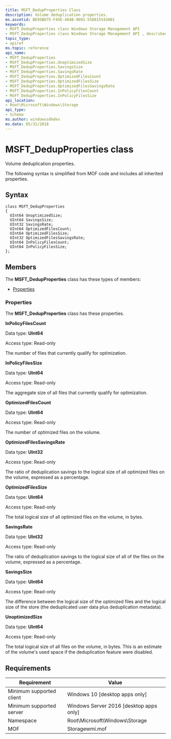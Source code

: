 ```yaml
---
title: MSFT_DedupProperties Class
description: Volume deduplication properties.
ms.assetid: BE95BD75-F45E-494B-9091-558815543801
keywords:
- MSFT_DedupProperties class Windows Storage Management API
- MSFT_DedupProperties class Windows Storage Management API , described
topic_type:
- apiref
ms.topic: reference
api_name:
- MSFT_DedupProperties
- MSFT_DedupProperties.UnoptimizedSize
- MSFT_DedupProperties.SavingsSize
- MSFT_DedupProperties.SavingsRate
- MSFT_DedupProperties.OptimizedFilesCount
- MSFT_DedupProperties.OptimizedFilesSize
- MSFT_DedupProperties.OptimizedFilesSavingsRate
- MSFT_DedupProperties.InPolicyFilesCount
- MSFT_DedupProperties.InPolicyFilesSize
api_location:
- Root\Microsoft\Windows\Storage
api_type:
- Schema
ms.author: windowssdkdev
ms.date: 05/31/2018
---
```


# MSFT\_DedupProperties class

Volume deduplication properties.

The following syntax is simplified from MOF code and includes all inherited properties.

## Syntax

``` syntax
class MSFT_DedupProperties
{
  UInt64 UnoptimizedSize;
  UInt64 SavingsSize;
  UInt32 SavingsRate;
  UInt64 OptimizedFilesCount;
  UInt64 OptimizedFilesSize;
  UInt32 OptimizedFilesSavingsRate;
  UInt64 InPolicyFilesCount;
  UInt64 InPolicyFilesSize;
};
```

## Members

The **MSFT\_DedupProperties** class has these types of members:

-   [Properties](#properties)

### Properties

The **MSFT\_DedupProperties** class has these properties.

 

**InPolicyFilesCount**
   

Data type: **UInt64**
 

Access type: Read-only
 

The number of files that currently qualify for optimization.

 

**InPolicyFilesSize**
   

Data type: **UInt64**
 

Access type: Read-only
 

The aggregate size of all files that currently qualify for optimization.

 

**OptimizedFilesCount**
   

Data type: **UInt64**
 

Access type: Read-only
 

The number of optimized files on the volume.

 

**OptimizedFilesSavingsRate**
   

Data type: **UInt32**
 

Access type: Read-only
 

The ratio of deduplication savings to the logical size of all optimized files on the volume, expressed as a percentage.

 

**OptimizedFilesSize**
   

Data type: **UInt64**
 

Access type: Read-only
 

The total logical size of all optimized files on the volume, in bytes.

 

**SavingsRate**
   

Data type: **UInt32**
 

Access type: Read-only
 

The ratio of deduplication savings to the logical size of all of the files on the volume, expressed as a percentage.

 

**SavingsSize**
   

Data type: **UInt64**
 

Access type: Read-only
 

The difference between the logical size of the optimized files and the logical size of the store (the deduplicated user data plus deduplication metadata).

 

**UnoptimizedSize**
   

Data type: **UInt64**
 

Access type: Read-only
 

The total logical size of all files on the volume, in bytes. This is an estimate of the volume's used space if the deduplication feature were disabled.

 

## Requirements



| Requirement | Value |
|-------------------------------------|-------------------------------------------------------------------------------------------|
| Minimum supported client | Windows 10 \[desktop apps only\]                                               |
| Minimum supported server | Windows Server 2016 \[desktop apps only\]                                      |
| Namespace                | Root\\Microsoft\\Windows\\Storage                                              |
| MOF                      |  Storagewmi.mof  |



 

 






